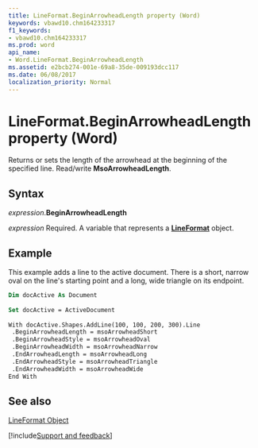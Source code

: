 ```yaml
---
title: LineFormat.BeginArrowheadLength property (Word)
keywords: vbawd10.chm164233317
f1_keywords:
- vbawd10.chm164233317
ms.prod: word
api_name:
- Word.LineFormat.BeginArrowheadLength
ms.assetid: e2bcb274-001e-69a8-35de-009193dcc117
ms.date: 06/08/2017
localization_priority: Normal
---
```



# LineFormat.BeginArrowheadLength property (Word)

Returns or sets the length of the arrowhead at the beginning of the specified line. Read/write  **MsoArrowheadLength**.


## Syntax

_expression_.**BeginArrowheadLength**

_expression_ Required. A variable that represents a **[LineFormat](Word.LineFormat.md)** object.


## Example

This example adds a line to the active document. There is a short, narrow oval on the line's starting point and a long, wide triangle on its endpoint.


```vb
Dim docActive As Document 
 
Set docActive = ActiveDocument 
 
With docActive.Shapes.AddLine(100, 100, 200, 300).Line 
 .BeginArrowheadLength = msoArrowheadShort 
 .BeginArrowheadStyle = msoArrowheadOval 
 .BeginArrowheadWidth = msoArrowheadNarrow 
 .EndArrowheadLength = msoArrowheadLong 
 .EndArrowheadStyle = msoArrowheadTriangle 
 .EndArrowheadWidth = msoArrowheadWide 
End With
```


## See also


[LineFormat Object](Word.LineFormat.md)

[!include[Support and feedback](~/includes/feedback-boilerplate.md)]